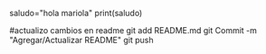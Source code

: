 saludo="hola mariola"
print(saludo)

#actualizo cambios en readme
git add README.md
git Commit -m "Agregar/Actualizar README"
git push